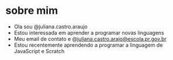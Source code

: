 # sobre mim
- Ola sou @juliana.castro.araujo
- Estou interessada em aprender a programar novas linguagens
- Meu email de contato e @juliana.castro.arajo@escola.pr.gov.br
- Estou recentemente aprendendo a programar a linguagem de JavaScript e Scratch
